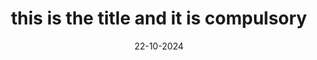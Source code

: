 ---
title: this is the title and it is compulsory
tags: this part is optional
date: 22-10-2024
desc: "asdlfkjasld"
header: gpu_compute-2
---